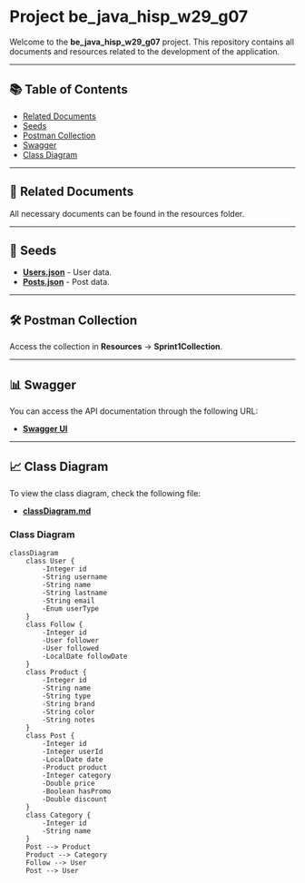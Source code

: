 # Project be_java_hisp_w29_g07

Welcome to the **be_java_hisp_w29_g07** project. This repository contains all documents and resources related to the development of the application.

---

## 📚 Table of Contents

- [Related Documents](#related-documents)
- [Seeds](#seeds)
- [Postman Collection](#postman-collection)
- [Swagger](#swagger)
- [Class Diagram](#class-diagram)

---

## 📄 Related Documents

All necessary documents can be found in the resources folder.

---

## 🌱 Seeds

- **[Users.json](./src/main/resources/users.json)**  - User data.
- **[Posts.json](./src/main/resources/posts.json)**  - Post data.

---

## 🛠️ Postman Collection

Access the collection in **Resources** -> **Sprint1Collection**.

---

## 📊 Swagger

You can access the API documentation through the following URL:

- **[Swagger UI](http://localhost:8080/swagger-ui/index.html#/)**

---

## 📈 Class Diagram

To view the class diagram, check the following file:

- **[classDiagram.md](./src/main/resources/classDiagram.md)**

### Class Diagram

```mermaid
classDiagram
    class User {
        -Integer id
        -String username
        -String name
        -String lastname
        -String email
        -Enum userType
    }
    class Follow {
        -Integer id
        -User follower
        -User followed
        -LocalDate followDate
    }
    class Product {
        -Integer id
        -String name
        -String type
        -String brand
        -String color
        -String notes
    }
    class Post {
        -Integer id
        -Integer userId
        -LocalDate date
        -Product product
        -Integer category
        -Double price
        -Boolean hasPromo
        -Double discount
    }
    class Category {
        -Integer id
        -String name
    }
    Post --> Product
    Product --> Category
    Follow --> User
    Post --> User
